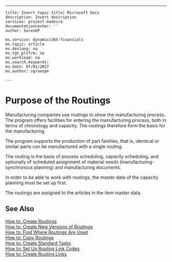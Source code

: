 ---
    title: Insert topic title| Microsoft Docs
    description: Insert description
    services: project-madeira
    documentationcenter: ''
    author: SorenGP

    ms.service: dynamics365-financials
    ms.topic: article
    ms.devlang: na
    ms.tgt_pltfrm: na
    ms.workload: na
    ms.search.keywords:
    ms.date: 07/01/2017
    ms.author: sgroespe

    ---
# Purpose of the Routings
Manufacturing companies use routings to show the manufacturing process. The program offers facilities for entering the manufacturing process, both in terms of chronology and capacity. The routings therefore form the basis for the manufacturing.  
  
 The program supports the production of part families, that is, identical or similar parts can be manufactured with a single routing.  
  
 The routing is the basis of process scheduling, capacity scheduling, and optionally of scheduled assignment of material needs \(manufacturing\-synchronous planning\) and manufacturing documents.  
  
 In order to be able to work with routings, the master data of the capacity planning must be set up first.  
  
 The routings are assigned to the articles in the item master data.  
  
## See Also  
 [How to: Create Routings](../DesignAndEngineering/how-to-create-routings.md)   
 [How to: Create New Versions of Routings](../DesignAndEngineering/how-to-create-new-versions-of-routings.md)   
 [How to: Find Where Routings Are Used](../DesignAndEngineering/how-to-find-where-routings-are-used.md)   
 [How to: Copy Routings](../DesignAndEngineering/how-to-copy-routings.md)   
 [How to: Create Standard Tasks](../DesignAndEngineering/how-to-create-standard-tasks.md)   
 [How to: Set Up Routing Link Codes](../DesignAndEngineering/how-to-set-up-routing-link-codes.md)   
 [How to: Create Routing Links](../DesignAndEngineering/how-to-create-routing-links.md)